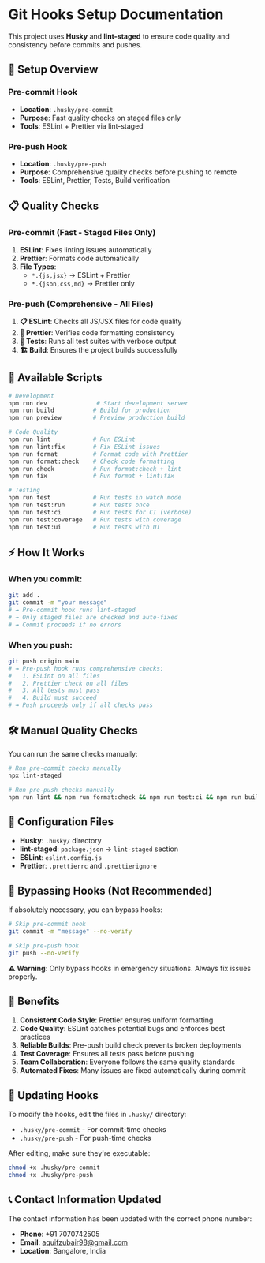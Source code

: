 # Git Hooks Setup Documentation

This project uses **Husky** and **lint-staged** to ensure code quality and consistency before commits and pushes.

## 🔧 Setup Overview

### Pre-commit Hook
- **Location**: `.husky/pre-commit`
- **Purpose**: Fast quality checks on staged files only
- **Tools**: ESLint + Prettier via lint-staged

### Pre-push Hook
- **Location**: `.husky/pre-push`
- **Purpose**: Comprehensive quality checks before pushing to remote
- **Tools**: ESLint, Prettier, Tests, Build verification

## 📋 Quality Checks

### Pre-commit (Fast - Staged Files Only)
1. **ESLint**: Fixes linting issues automatically
2. **Prettier**: Formats code automatically
3. **File Types**: 
   - `*.{js,jsx}` → ESLint + Prettier
   - `*.{json,css,md}` → Prettier only

### Pre-push (Comprehensive - All Files)
1. **📋 ESLint**: Checks all JS/JSX files for code quality
2. **🎨 Prettier**: Verifies code formatting consistency
3. **🧪 Tests**: Runs all test suites with verbose output
4. **🏗️ Build**: Ensures the project builds successfully

## 🚀 Available Scripts

```bash
# Development
npm run dev              # Start development server
npm run build           # Build for production
npm run preview         # Preview production build

# Code Quality
npm run lint            # Run ESLint
npm run lint:fix        # Fix ESLint issues
npm run format          # Format code with Prettier
npm run format:check    # Check code formatting
npm run check           # Run format:check + lint
npm run fix             # Run format + lint:fix

# Testing
npm run test            # Run tests in watch mode
npm run test:run        # Run tests once
npm run test:ci         # Run tests for CI (verbose)
npm run test:coverage   # Run tests with coverage
npm run test:ui         # Run tests with UI
```

## ⚡ How It Works

### When you commit:
```bash
git add .
git commit -m "your message"
# → Pre-commit hook runs lint-staged
# → Only staged files are checked and auto-fixed
# → Commit proceeds if no errors
```

### When you push:
```bash
git push origin main
# → Pre-push hook runs comprehensive checks:
#   1. ESLint on all files
#   2. Prettier check on all files  
#   3. All tests must pass
#   4. Build must succeed
# → Push proceeds only if all checks pass
```

## 🛠️ Manual Quality Checks

You can run the same checks manually:

```bash
# Run pre-commit checks manually
npx lint-staged

# Run pre-push checks manually
npm run lint && npm run format:check && npm run test:ci && npm run build
```

## 🔧 Configuration Files

- **Husky**: `.husky/` directory
- **lint-staged**: `package.json` → `lint-staged` section
- **ESLint**: `eslint.config.js`
- **Prettier**: `.prettierrc` and `.prettierignore`

## 🚫 Bypassing Hooks (Not Recommended)

If absolutely necessary, you can bypass hooks:

```bash
# Skip pre-commit hook
git commit -m "message" --no-verify

# Skip pre-push hook  
git push --no-verify
```

**⚠️ Warning**: Only bypass hooks in emergency situations. Always fix issues properly.

## 📝 Benefits

1. **Consistent Code Style**: Prettier ensures uniform formatting
2. **Code Quality**: ESLint catches potential bugs and enforces best practices
3. **Reliable Builds**: Pre-push build check prevents broken deployments
4. **Test Coverage**: Ensures all tests pass before pushing
5. **Team Collaboration**: Everyone follows the same quality standards
6. **Automated Fixes**: Many issues are fixed automatically during commit

## 🔄 Updating Hooks

To modify the hooks, edit the files in `.husky/` directory:
- `.husky/pre-commit` - For commit-time checks
- `.husky/pre-push` - For push-time checks

After editing, make sure they're executable:
```bash
chmod +x .husky/pre-commit
chmod +x .husky/pre-push
```

## 📞 Contact Information Updated

The contact information has been updated with the correct phone number:
- **Phone**: +91 7070742505
- **Email**: aquifzubair98@gmail.com
- **Location**: Bangalore, India
